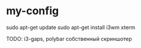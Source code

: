# my-config

sudo apt-get update
sudo apt-get install i3wm xterm

TODO:
i3-gaps, polybar
собственный скриншотер
